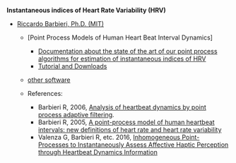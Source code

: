 **Instantaneous indices of Heart Rate Variability (HRV)**
   - [Riccardo Barbieri, Ph.D. (MIT)](http://users.neurostat.mit.edu/barbieri/Home)       
	 - [Point Process Models of Human Heart Beat Interval Dynamics]
	   - [Documentation about the state of the art of our point process algorithms for estimation of instantaneous indices of HRV](http://users.neurostat.mit.edu/barbieri/Home/heartrate)
	   - [Tutorial and Downloads](http://users.neurostat.mit.edu/barbieri/pphrv_test)
	  
	 - [other software](http://www.neurostat.mit.edu/software)  
	 - References: 
	    - Barbieri R, 2006, [Analysis of heartbeat dynamics by point process adaptive filtering](https://www.ncbi.nlm.nih.gov/pubmed/15374824).
	    - Barbieri R, 2005, [A point-process model of human heartbeat intervals: new definitions of heart rate and heart rate variability](https://www.ncbi.nlm.nih.gov/pubmed/15374824)
	    - Valenza G, Barbieri R, etc. 2016, [Inhomogeneous Point-Processes to Instantaneously Assess Affective Haptic Perception through Heartbeat Dynamics Information](https://www.ncbi.nlm.nih.gov/pubmed/?term=27357966)
	
